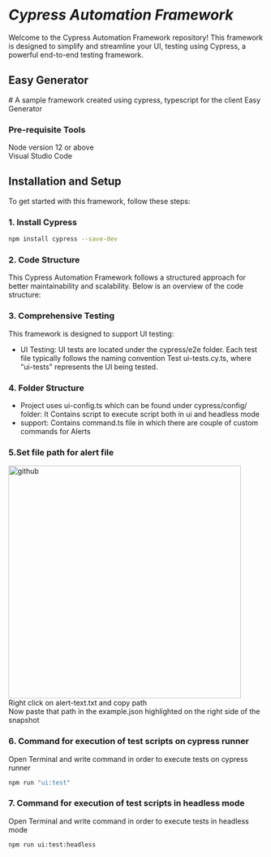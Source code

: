 

# _Cypress Automation Framework_

Welcome to the Cypress Automation Framework repository! This framework is designed to simplify and streamline your UI,  testing using Cypress, a powerful end-to-end testing framework.
<h2> Easy Generator </h2>
# A sample framework created using cypress, typescript for the client Easy Generator

### Pre-requisite Tools
Node version 12 or above <br />
Visual Studio Code <br />

## Installation and Setup

To get started with this framework, follow these steps:

### 1. Install Cypress

```bash
npm install cypress --save-dev
```
### 2. Code Structure
This Cypress Automation Framework follows a structured approach for better maintainability and scalability. Below is an overview of the code structure:

### 3. Comprehensive Testing
This framework is designed to support UI testing:

- UI Testing: UI tests are located under the cypress/e2e folder. Each test file typically follows the naming convention Test ui-tests.cy.ts, where "ui-tests" represents the UI being tested.


### 4. Folder Structure
- Project uses ui-config.ts which can be found under cypress/config/ folder: It Contains script to execute script both in ui and headless mode
- support: Contains command.ts file in which there are couple of custom commands for Alerts

### 5.Set file path for alert file


<img width="458" alt="github" src="https://github.com/umairrizwan/easygen/assets/63503754/48648150-2076-4e3d-9f10-63340e795d9b"><br />
Right click on alert-text.txt and copy path <br />
Now paste that path in the example.json highlighted on the right side of the snapshot <br />

### 6. Command for execution of test scripts on cypress runner
Open Terminal and write command in order to execute tests on cypress runner
```bash
npm run "ui:test"
```

### 7. Command for execution of test scripts in headless mode
Open Terminal and write command in order to execute tests in headless mode
```bash
npm run ui:test:headless
```

